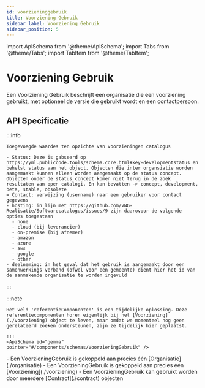 ```yaml
---
id: voorzieninggebruik
title: Voorziening Gebruik
sidebar_label: Voorziening Gebruik
sidebar_position: 5
---
```


import ApiSchema from '@theme/ApiSchema';
import Tabs from '@theme/Tabs';
import TabItem from '@theme/TabItem';

# Voorziening Gebruik

Een Voorziening Gebruik beschrijft een organisatie die een voorziening gebruikt, met optioneel de versie die gebruikt wordt en een contactpersoon.

## API Specificatie
<Tabs>
  <TabItem value="specificaties" label="Specificaties" default>
  :::info 
  
    Toegevoegde waardes ten opzichte van voorzieningen catalogus

    - Status: Deze is gabseerd op https://yml.publiccode.tools/schema.core.html#key-developmentstatus en behelst status van het object. Objecten die inter organsiatie worden aangemaakt kunnen alleen worden aangemaakt op de status concept. Objecten onder de status concept komen niet terug in de zoek resultaten van open catalogi. En kan bevatten -> concept, development, beta, stable, obsolete
    = Contact: verwijzing (username) naar een gebruiker voor contact gegevens
    - hosting: in lijn met https://github.com/VNG-Realisatie/Softwarecatalogus/issues/9 zijn daarovoor de volgende opties toegestaan    
      - none
      - cloud (bij leverancier)
      - on-premise (bij afnemer)
      - amazon
      - azure
      - aws
      - google
      - other
    - deelneming: in het geval dat het gebruik is aangemaakt door een samenwerkings verband (ofwel voor een gemeente) dient hier het id van de aanmakende organisatie te worden ingevuld    

  :::

  :::note

    Het veld 'referentieComponenten' is een tijdelijke oplossing. Deze referentiecomponenten horen eigenlijk bij het [Voorziening](./voorziening) object te leven, maar omdat we momenteel nog geen gerelateerd zoeken ondersteunen, zijn ze tijdelijk hier geplaatst.

    :::
    <ApiSchema id="gemma" pointer="#/components/schemas/VoorzieningGebruik" />
  </TabItem>
  <TabItem value="relaties" label="Relaties">
    - Een VoorzieningGebruik is gekoppeld aan precies één [Organisatie](./organisatie)
    - Een VoorzieningGebruik is gekoppeld aan precies één [Voorziening](./voorziening)
    - Een VoorzieningGebruik kan gebruikt worden door meerdere [Contract](./contract) objecten
  </TabItem>
</Tabs>